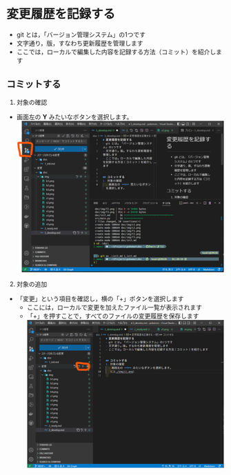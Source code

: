 # 変更履歴を記録する
- git とは，「バージョン管理システム」の1つです
- 文字通り，版，すなわち更新履歴を管理します
- ここでは，ローカルで編集した内容を記録する方法（コミット）を紹介します


## コミットする
1. 対象の確認
  - 画面左の **Y** みたいなボタンを選択します。
   ![](./img/a1.png)
2. 対象の追加
  - 「変更」という項目を確認し，横の「+」ボタンを選択します
    - ここには，ローカルで変更を加えたファイル一覧が表示されます
    - 「+」を押すことで，すべてのファイルの変更履歴を保存します
   ![](./img/a2.png)
  